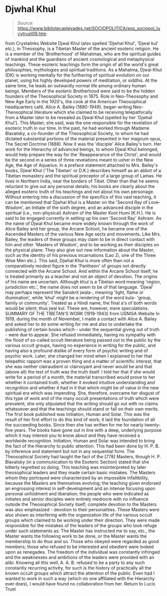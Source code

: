 # Djwhal Khul

> Source: https://www.bibliotecapleyades.net/SOCIOPOLITICA/esp_sociopol_lucytrust09.htm

from Crystalinks Website
Djwal Khul (also spelled 'Djwhal Khul', 'Djwal kul' etc.), in Theosophy, is a Tibetan Master of the ancient esoteric religion.
He is a member of the 'Brotherhood' of Mahatmas, who are the spiritual guides of mankind and the guardians of ancient cosmological and metaphysical teachings. These esoteric teachings form the origin of all the world's great philosophies, mythologies and spiritual traditions.
As a Mahatma, Djwal Khul (DK) is working mentally for the furthering of spiritual evolution on our planet, using his highly developed powers of meditation, or siddhis. At the same time, he leads an outwardly normal life among ordinary human beings.
Members of the esoteric Brotherhood were said to be the hidden founders of the Theosophical Society in 1875.
Role in Neo-Theosophy and New Age Early in the 1920's, the cook at the American Theosophical headquarters café, Alice A. Bailey (1880-1949), began writing Neo-Theosophical literature which she claimed to be receiving telepathically from a Master later to be revealed as Djwal Khul (spelled by her 'Djwhal Khul').
This Master, she said, was the one responsible for the revelation of esoteric truth in our time. In the past, he had worked through Madame Blavatsky, a co-founder of the Theosophical Society, to whom he had dictated substantial portions of the material presented in her magnum opus, The Secret Doctrine (1888). Now it was the 'disciple' Alice Bailey's turn.
Her work for the Hierarchy of advanced beings, to whom Djwal Khul belonged, would help prepare the way for the 'Reappearance of the Christ', and would be the second in a series of three revelations meant to usher in the New Age, the Age of Aquarius.
In a preface statement attached to Mrs. Bailey's books, Djwal Khul ('The Tibetan' or D.K.) describes himself as an abbot of a Tibetan monastery and the spiritual preceptor of a large group of Lamas. He lives in Northern India, near the borders of Tibet. Other than that he seems reluctant to give out any personal details; his books are clearly about the alleged esoteric truth of his teachings and not about his own personage.
Without entering into a discussion of the specifics of this vast teaching, it can be mentioned that Djwhal Khul is a Master on the 'Second Ray of Love-Wisdom', an Initiate of the sixth degree, and an advanced disciple in the spiritual (i.e., non-physical) Ashram of the Master Koot Humi (K.H.). He is said to be engaged currently in setting up his own 'Second Ray' Ashram. As the name of Djwal Khul became more widely known through the work of Alice Bailey and her group, the Arcane School, he became one of the Ascended Masters of the various New Age sects and movements. Like Mrs. Bailey, the leaders of these groups may claim to be in direct contact with him and other 'Masters of Wisdom', and to be working as their disciples on the physical plane. They also give out new information about the Master, such as the identity of his previous incarnations (Lao Zi, one of the Three Wise Men etc.). This said, Djwhal Khul is more often than not a comparatively modest figure in the 'Pantheon' of groups not directly connected with the Arcane School. And within the Arcane School itself, he is treated primarily as a teacher and not an object of devotion.
The origins of his name are uncertain. Although khul is a Tibetan word meaning 'region, jurisdiction etc.', the name does not seem to be of that language. 'Djwal' may perhaps represent the Sanskrit jwala-, meaning 'light, flame or illumination', while 'khul' might be a rendering of the word kula- 'group, family or community'.
Treated as a Hindi name, the final a's of both words would be silent; thus jwal kul. These are, however, mere speculations.
SUMMARY OF THE TIBETAN'S WORK (1919-1943)
from USNISA Website In 1919, during the month of November, I made a contact with Alice A. Bailey and asked her to do some writing for me and also to undertake the publishing of certain books which - under the sequential giving out of truth - were due to appear.
She refused immediately, having no sympathy with the flood of so-called occult literature being passed out to the public by the various occult groups, having no experience in writing for the public, and having also a profound dislike of every form of psychic writing and of psychic work.
Later, she changed her mind when I explained to her that telepathic rapport was a proven thing and a matter of scientific interest, that she was neither clairaudient or clairvoyant and never would be and that (above all) the test of truth was the truth itself.
I told her that if she would write for a period of a month, the material transcribed would prove to her whether it contained truth, whether it evoked intuitive understanding and recognition and whether it had in it that which might be of value in the new spiritual era which was impending.
She, therefore, overcame her disgust of this type of work and of the many occult presentations of truth which were prevalent; she only stipulated that the writing should go out with no claims whatsoever and that the teachings should stand or fall on their own merits. The first book published was Initiation, Human and Solar.
This was the result of her first effort to do this kind of work; it laid the foundation of all the succeeding books. Since then she has written for me for nearly twenty-five years. The books have gone out in line with a deep, underlying purpose which it may interest you to know about and they have received a worldwide recognition. Initiation, Human and Solar was intended to bring the fact of the Hierarchy to public attention. This had been done by H. P. B. by inference and statement but not in any sequential form.
The Theosophical Society had taught the fact of the [778] Masters, though H. P. Blavatsky (in a communication to the Esoteric Section) stated that she bitterly regretted so doing. This teaching was misinterpreted by later theosophical leaders and they made certain basic mistakes.
The Masters whom they portrayed were characterized by an impossible infallibility, because the Masters are themselves evolving; the teaching given endorsed an engrossing interest in self-development and an intense focusing upon personal unfoldment and liberation; the people who were indicated as initiates and senior disciples were entirely mediocre with no influence outside the Theosophical Society itself; complete devotion to the Masters was also emphasized - devotion to their personalities.
These Masters were also shown as interfering with the organization life of the various occult groups which claimed to be working under their direction.
They were made responsible for the mistakes of the leaders of the groups who took refuge under such statements as: The Master has instructed me to say, etc., the Master wants the following work to be done, or the Master wants the membership to do thus and so.
Those who obeyed were regarded as good members; those who refused to be interested and obedient were looked upon as renegades. The freedom of the individual was constantly infringed and the weaknesses and ambitions of the leaders were provided with an alibi.
Knowing all this well, A. A. B. refused to be a party to any such constantly recurring activity, for such is the history of practically all the known occult groups which attract the attention of the public.
Even had I wanted to work in such a way (which no one affiliated with the Hierarchy ever does), I would have found no collaboration from her.
Return to Lucis Trust
